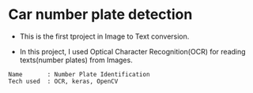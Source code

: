 
# Car number plate detection
- This is the first tproject in Image to Text conversion.

- In this project, I used Optical Character Recognition(OCR) for reading texts(number plates) from Images.

```
Name       : Number Plate Identification
Tech used  : OCR, keras, OpenCV

```

